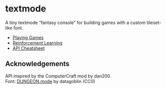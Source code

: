 # textmode

A tiny textmode “fantasy console” for building games with a custom tileset-like font.

- [Playing Games](docs/PLAYING_GAMES.md)
- [Reinforcement Learning](docs/RL_ENVIRONMENT.md)
- [API Cheatsheet](docs/CHEATSHEET.md)

## Acknowledgements

API inspired by the ComputerCraft mod by dan200. \
Font: [DUNGEON.mode](https://datagoblin.itch.io/dungeonmode) by datagoblin (CC0)